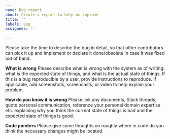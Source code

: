 ```yaml
---
name: Bug report
about: Create a report to help us improve
title: ''
labels: Bug
assignees: ''

---
```


Please take the time to describe the bug in detail, so that other contributors can pick it up and implement or declare it done/obsolete in case it was fixed out of band.

**What is wrong**
Please describe what is wrong with the system as of writing: what is the expected state of things, and what is the actual state of things.
If this is a bug reproducible by a user, provide instructions to reproduce.
If applicable, add screenshots, screencasts, or video to help explain your problem.

**How do you know it is wrong**
Please link any documents, Slack threads, quote personal communication, reference your personal domain expertise etc. explaining why you think the current state of things is bad and the expected state of things is good.

**Code pointers**
Please give some thoughts on roughly where in code do you think the necessary changes might be located.
